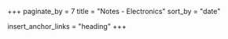 +++
paginate_by = 7
title = "Notes - Electronics"
sort_by = "date"

insert_anchor_links = "heading"
+++

